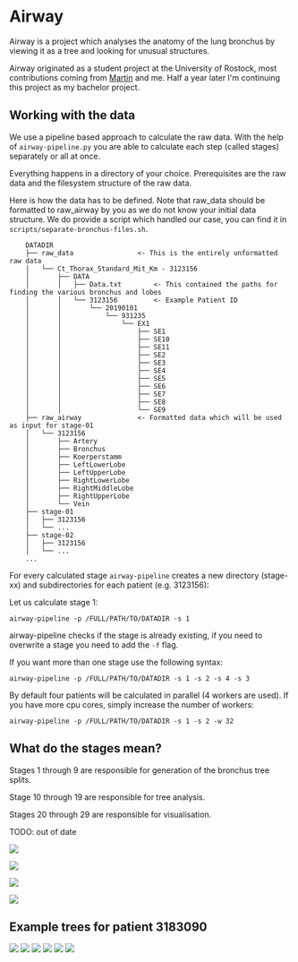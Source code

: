 # Airway

Airway is a project which analyses the anatomy of the lung bronchus by viewing it as a tree and looking for unusual structures.

Airway originated as a student project at the University of Rostock, most contributions coming from [Martin](https://github.com/meetunix) and me. 
Half a year later I'm continuing this project as my bachelor project. 

## Working with the data

We use a pipeline based approach to calculate the raw data. With the help of
`airway-pipeline.py` you are able to calculate each step (called stages) separately or
all at once.

Everything happens in a directory of your choice. 
Prerequisites are the raw data and the filesystem structure of the raw data. 

Here is how the data has to be defined. Note that raw\_data should be formatted
to raw\_airway by you as we do not know your initial data structure. 
We do provide a script which handled our case, you can find it in 
`scripts/separate-bronchus-files.sh`.

```
	DATADIR
	├── raw_data				<- This is the entirely unformatted raw data 
	│   └── Ct_Thorax_Standard_Mit_Km - 3123156
	│       ├── DATA
	│       │   ├── Data.txt 		<- This contained the paths for finding the various bronchus and lobes
	│       │   └── 3123156			<- Example Patient ID
	│       │       └── 20190101
	│       │           └── 931235
	│       │               └── EX1
	│       │                   ├── SE1
	│       │                   ├── SE10
	│       │                   ├── SE11
	│       │                   ├── SE2
	│       │                   ├── SE3
	│       │                   ├── SE4
	│       │                   ├── SE5
	│       │                   ├── SE6
	│       │                   ├── SE7
	│       │                   ├── SE8
	│       │                   └── SE9
	├── raw_airway 				<- Formatted data which will be used as input for stage-01
	│   └── 3123156
	│       ├── Artery
	│       ├── Bronchus
	│       ├── Koerperstamm
	│       ├── LeftLowerLobe
	│       ├── LeftUpperLobe
	│       ├── RightLowerLobe
	│       ├── RightMiddleLobe
	│       ├── RightUpperLobe
	│       └── Vein
	├── stage-01
	│   ├── 3123156
	│   └── ...
	├── stage-02
	│   ├── 3123156
	│   └── ...
	...

```


For every calculated stage `airway-pipeline` creates a new directory (stage-xx) and subdirectories for each patient (e.g. 3123156):

Let us calculate stage 1:

`airway-pipeline -p /FULL/PATH/TO/DATADIR -s 1`

airway-pipeline checks if the stage is already existing, if you need to overwrite
a stage you need to add the `-f` flag.

If you want more than one stage use the following syntax:

`airway-pipeline -p /FULL/PATH/TO/DATADIR -s 1 -s 2 -s 4 -s 3`


By default four patients will be calculated in parallel (4 workers are used). If you have more cpu cores,
simply increase the number of workers:

`airway-pipeline -p /FULL/PATH/TO/DATADIR -s 1 -s 2 -w 32` 




## What do the stages mean?

Stages 1 through 9 are responsible for generation of the bronchus tree splits.

Stage 10 through 19 are responsible for tree analysis.

Stages 20 through 29 are responsible for visualisation.

TODO: out of date



![](./visualization/images/distance-to-top.png)

![](./visualization/images/tree-only.png)

![](./visualization/images/lobe-visualization2.png)

![](./visualization/images/tree-with-annotations.png)

## Example trees for patient 3183090

![](./visualization/images/3183090-tree.png)
![](./visualization/images/lobe-2-3183090.graphml.png)
![](./visualization/images/lobe-3-3183090.graphml.png)
![](./visualization/images/lobe-4-3183090.graphml.png)
![](./visualization/images/lobe-5-3183090.graphml.png)
![](./visualization/images/lobe-6-3183090.graphml.png)
